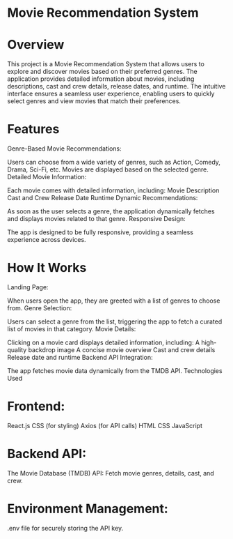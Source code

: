 # Movie Recommendation System

# Overview
This project is a Movie Recommendation System that allows users to explore and discover movies based on their preferred genres. The application provides detailed information about movies, including descriptions, cast and crew details, release dates, and runtime. The intuitive interface ensures a seamless user experience, enabling users to quickly select genres and view movies that match their preferences.

# Features
Genre-Based Movie Recommendations:

Users can choose from a wide variety of genres, such as Action, Comedy, Drama, Sci-Fi, etc.
Movies are displayed based on the selected genre.
Detailed Movie Information:

Each movie comes with detailed information, including:
Movie Description
Cast and Crew
Release Date
Runtime
Dynamic Recommendations:

As soon as the user selects a genre, the application dynamically fetches and displays movies related to that genre.
Responsive Design:

The app is designed to be fully responsive, providing a seamless experience across devices.
# How It Works
Landing Page:

When users open the app, they are greeted with a list of genres to choose from.
Genre Selection:

Users can select a genre from the list, triggering the app to fetch a curated list of movies in that category.
Movie Details:

Clicking on a movie card displays detailed information, including:
A high-quality backdrop image
A concise movie overview
Cast and crew details
Release date and runtime
Backend API Integration:

The app fetches movie data dynamically from the TMDB API.
Technologies Used
# Frontend:

React.js
CSS (for styling)
Axios (for API calls)
HTML
CSS
JavaScript

# Backend API:

The Movie Database (TMDB) API:
Fetch movie genres, details, cast, and crew.

# Environment Management:

.env file for securely storing the API key.
